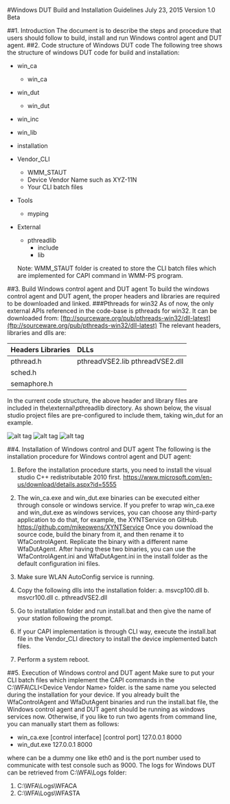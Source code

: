 #Windows DUT Build and Installation Guidelines
July 23, 2015
Version 1.0 Beta


##1.	Introduction
The document is to describe the steps and procedure that users should follow to build, install and run Windows control agent and DUT agent.
##2.	Code structure of Windows DUT code
The following tree shows the structure of windows DUT code for build and installation:
- win_ca
	- win_ca
- win_dut
	- win_dut
- win_inc
- win_lib
- installation
- Vendor_CLI
	- WMM_STAUT
	- Device Vendor Name such as XYZ-11N
	- Your CLI batch files
- Tools
	- myping
- External
	- pthreadlib
		- include
		- lib

	Note: WMM_STAUT folder is created to store the CLI batch files which are implemented for CAPI command in WMM-PS program.

##3.	Build Windows control agent and DUT agent
To build the windows control agent and DUT agent, the proper headers and libraries are required to be downloaded and linked.
###Pthreads for win32
As of now, the only external APIs referenced in the code-base is pthreads for win32. It can be downloaded from:
[ftp://sourceware.org/pub/pthreads-win32/dll-latest](ftp://sourceware.org/pub/pthreads-win32/dll-latest)
The relevant headers, libraries and dlls are:

|Headers	Libraries|	DLLs|
|--------------|:--------------|
|pthread.h|	pthreadVSE2.lib	pthreadVSE2.dll|
|sched.h||
|semaphore.h||

In the current code structure, the above header and library files are included in the\external\pthreadlib directory. As shown below, the visual studio project files are pre-configured to include them, taking win_dut for an example.

![alt tag](https://github.com/Wi-FiTestSuite/Wi-FiTestSuite-Win-DUT/blob/master/Docs/pics/DUT_build_1.png)
![alt tag](https://github.com/Wi-FiTestSuite/Wi-FiTestSuite-Win-DUT/blob/master/Docs/pics/DUT_build_2.png)
![alt tag](https://github.com/Wi-FiTestSuite/Wi-FiTestSuite-Win-DUT/blob/master/Docs/pics/DUT_build_3.png)


##4.	Installation of Windows control and DUT agent
The following is the installation procedure for Windows control agent and DUT agent:

1. Before the installation procedure starts, you need to install the visual studio C++ redistributable 2010 first.
https://www.microsoft.com/en-us/download/details.aspx?id=5555

2. The win_ca.exe and win_dut.exe binaries can be executed either through console or windows service. If you prefer to wrap win_ca.exe and win_dut.exe as windows services, you can choose any third-party application to do that, for example, the XYNTService on GitHub.
https://github.com/mikeowens/XYNTService
Once you download the source code, build the binary from it, and then rename it to WfaControlAgent. Replicate the binary with a different name WfaDutAgent. After having these two binaries, you can use the WfaControlAgent.ini and WfaDutAgent.ini in the install folder as the default configuration ini files.
3. Make sure WLAN AutoConfig service is running.
4. Copy the following dlls into the installation folder:
a. msvcp100.dll
b. msvcr100.dll
c. pthreadVSE2.dll

5.	Go to installation folder and run install.bat and then give the name of your station following the prompt.
6.	If your CAPI implementation is through CLI way, execute the install.bat file in the Vendor_CLI directory to install the device implemented batch files.
7.	Perform a system reboot.

##5.	Execution of Windows control and DUT agent
Make sure to put your CLI batch files which implement the CAPI commands in the C:\WFA\CLI\<Device Vendor Name> folder. <Device Vendor Name> is the same name you selected during the installation for your device.
If you already built the WfaControlAgent and WfaDutAgent binaries and run the install.bat file, the Windows control agent and DUT agent should be running as windows services now. Otherwise, if you like to run two agents from command line, you can manually start them as follows:
- win_ca.exe [control interface] [control port] 127.0.0.1 8000
- win_dut.exe 127.0.0.1 8000

where <control interface> can be a dummy one like eth0 and <control port> is the port number used to communicate with test console such as 9000.
The logs for Windows DUT can be retrieved from C:\WFA\Logs folder:
1. C:\WFA\Logs\WFACA
2. C:\WFA\Logs\WFASTA



